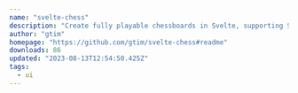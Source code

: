 ```yaml
---
name: "svelte-chess"
description: "Create fully playable chessboards in Svelte, supporting Stockfish AI."
author: "gtim"
homepage: "https://github.com/gtim/svelte-chess#readme"
downloads: 86
updated: "2023-08-13T12:54:50.425Z"
tags: 
  - ui
---
```

